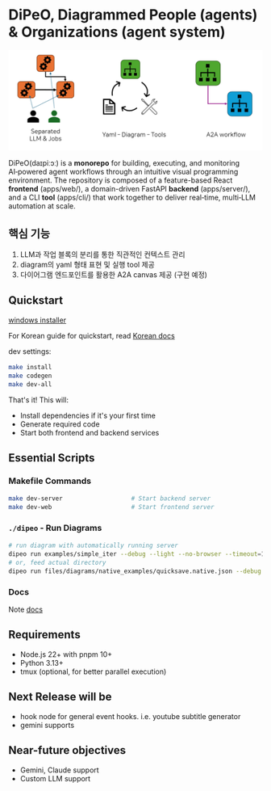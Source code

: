 # DiPeO, Diagrammed People (agents) & Organizations (agent system)
![image info](/docs/image.png)

DiPeO(daɪpiːɔː) is a **monorepo** for building, executing, and monitoring AI‑powered agent workflows through an intuitive visual programming environment. The repository is composed of a feature-based React **frontend** (apps/web/), a domain-driven FastAPI **backend** (apps/server/), and a CLI **tool** (apps/cli/) that work together to deliver real‑time, multi‑LLM automation at scale.

## 핵심 기능

1. LLM과 작업 블록의 분리를 통한 직관적인 컨텍스트 관리
2. diagram의 yaml 형태 표현 및 실행 tool 제공
3. 다이어그램 엔드포인트를 활용한 A2A canvas 제공 (구현 예정)

## Quickstart

[windows installer](https://github.com/sorryhyun/DiPeO/releases/tag/betav6)

For Korean guide for quickstart, read [Korean docs](docs/korean_install_guide.md)

dev settings:

```bash
make install
make codegen
make dev-all
```

That's it! This will:
- Install dependencies if it's your first time
- Generate required code
- Start both frontend and backend services

## Essential Scripts

### Makefile Commands
```bash
make dev-server                   # Start backend server
make dev-web                      # Start frontend server
```

### `./dipeo` - Run Diagrams
```bash
# run diagram with automatically running server
dipeo run examples/simple_iter --debug --light --no-browser --timeout=10
# or, feed actual directory
dipeo run files/diagrams/native_examples/quicksave.native.json --debug
```

### Docs
Note [docs](docs)

## Requirements
- Node.js 22+ with pnpm 10+
- Python 3.13+
- tmux (optional, for better parallel execution)


## Next Release will be
- hook node for general event hooks. i.e. youtube subtitle generator
- gemini supports

## Near-future objectives
- Gemini, Claude support
- Custom LLM support
